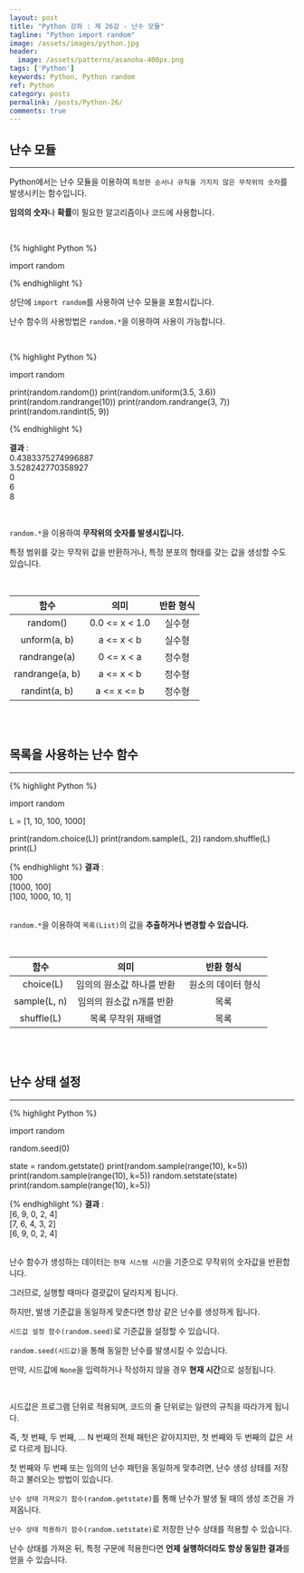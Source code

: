 ```yaml
---
layout: post
title: "Python 강좌 : 제 26강 - 난수 모듈"
tagline: "Python import random"
image: /assets/images/python.jpg
header:
  image: /assets/patterns/asanoha-400px.png
tags: ['Python']
keywords: Python, Python random
ref: Python
category: posts
permalink: /posts/Python-26/
comments: true
---
```


## 난수 모듈 ##
----------

Python에서는 난수 모듈을 이용하여 `특정한 순서나 규칙을 가지지 않은 무작위의 숫자`를 발생시키는 함수입니다.

**임의의 숫자**나 **확률**이 필요한 알고리즘이나 코드에 사용합니다.

<br>

{% highlight Python %}

import random

{% endhighlight %}

상단에 `import random`를 사용하여 난수 모듈을 포함시킵니다.

난수 함수의 사용방법은 `random.*`을 이용하여 사용이 가능합니다.

<br>

{% highlight Python %}

import random

print(random.random())
print(random.uniform(3.5, 3.6))
print(random.randrange(10))
print(random.randrange(3, 7))
print(random.randint(5, 9))

{% endhighlight %}

**결과**
:    
0.4383375274996887<br>
3.528242770358927<br>
0<br>
6<br>
8<br>

<br>

`random.*`을 이용하여 **무작위의 숫자를 발생시킵니다.**

특정 범위를 갖는 무작위 값을 반환하거나, 특정 분포의 형태를 갖는 값을 생성할 수도 있습니다.

<br>

|       함수      |      의미      | 반환 형식 |
|:---------------:|:--------------:|:---------:|
|     random()    | 0.0 <= x < 1.0 |   실수형  |
|   unform(a, b)  |   a <= x < b   |   실수형  |
|   randrange(a)  |   0 <= x < a   |   정수형  |
| randrange(a, b) |   a <= x < b   |   정수형  |
|  randint(a, b)  |   a <= x <= b  |   정수형  |

<br>
<br>

## 목록을 사용하는 난수 함수 ##
----------

{% highlight Python %}

import random

L = [1, 10, 100, 1000]

print(random.choice(L))
print(random.sample(L, 2))
random.shuffle(L)
print(L)

{% endhighlight %}
**결과**
:    
100<br>
[1000, 100]<br>
[100, 1000, 10, 1]<br>
<br>

`random.*`을 이용하여 `목록(List)`의 값을 **추출하거나 변경할 수 있습니다.**

<br>

|     함수     |            의미           | 반환 형식 |
|:------------:|:-------------------------:|:---------:|
|   choice(L)  | 임의의 원소값 하나를 반환 |   원소의 데이터 형식  |
| sample(L, n) |  임의의 원소값 n개를 반환 |   목록  |
|  shuffle(L)  |    목록 무작위 재배열   |   목록  |

<br>
<br>

## 난수 상태 설정 ##
----------

{% highlight Python %}

import random

random.seed(0)

state = random.getstate()
print(random.sample(range(10), k=5))
print(random.sample(range(10), k=5))
random.setstate(state)
print(random.sample(range(10), k=5))

{% endhighlight %}
**결과**
:    
[6, 9, 0, 2, 4]<br>
[7, 6, 4, 3, 2]<br>
[6, 9, 0, 2, 4]<br>
<br>

난수 함수가 생성하는 데이터는 `현재 시스템 시간`을 기준으로 무작위의 숫자값을 반환합니다.

그러므로, 실행할 때마다 결괏값이 달라지게 됩니다.

하지만, 발생 기준값을 동일하게 맞춘다면 항상 같은 난수를 생성하게 됩니다.

`시드값 설정 함수(random.seed)`로 기준값을 설정할 수 있습니다.

`random.seed(시드값)`을 통해 동일한 난수를 발생시킬 수 있습니다.

만약, 시드값에 `None`을 입력하거나 작성하지 않을 경우 **현재 시간**으로 설정됩니다.

<br>

시드값은 프로그램 단위로 적용되며, 코드의 줄 단위로는 일련의 규칙을 따라가게 됩니다.

즉, 첫 번째, 두 번째, ... N 번째의 전체 패턴은 같아지지만, 첫 번째와 두 번째의 값은 서로 다르게 됩니다.

첫 번째와 두 번째 또는 임의의 난수 패턴을 동일하게 맞추려면, 난수 생성 상태를 저장하고 불러오는 방법이 있습니다.

`난수 상태 가져오기 함수(random.getstate)`를 통해 난수가 발생 될 때의 생성 조건을 가져옵니다.

`난수 상태 적용하기 함수(random.setstate)`로 저장한 난수 상태를 적용할 수 있습니다.

난수 상태를 가져온 뒤, 특정 구문에 적용한다면 **언제 실행하더라도 항상 동일한 결과**를 얻을 수 있습니다.


